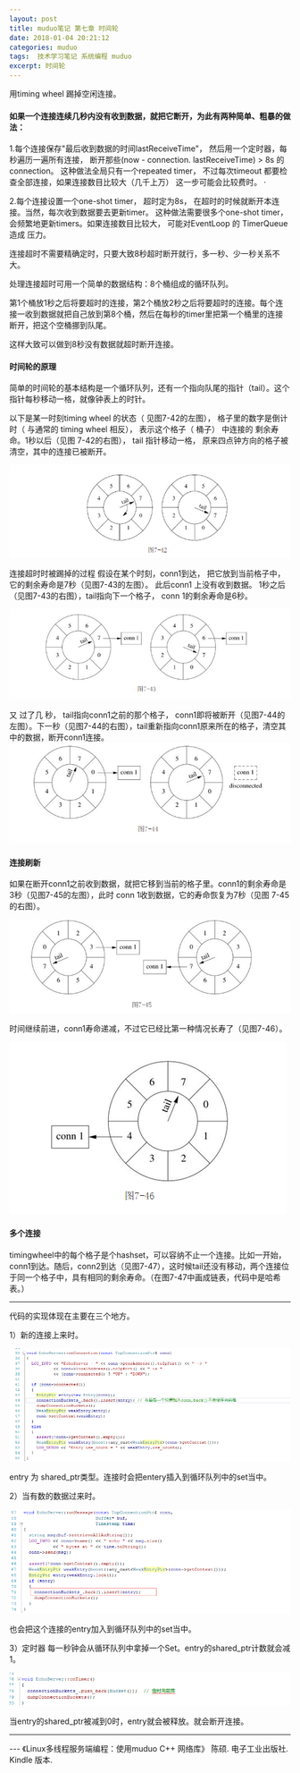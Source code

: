 ```yaml
---
layout: post
title: muduo笔记 第七章 时间轮
date: 2018-01-04 20:21:12
categories: muduo
tags:  技术学习笔记 系统编程 muduo  
excerpt: 时间轮
---
```



用timing wheel 踢掉空闲连接。

#### 如果一个连接连续几秒内没有收到数据，就把它断开，为此有两种简单、粗暴的做法：

1.每个连接保存"最后收到数据的时间lastReceiveTime"， 然后用一个定时器，每秒遍历一遍所有连接， 断开那些(now - connection. lastReceiveTime) > 8s 的connection。 这种做法全局只有一个repeated timer， 不过每次timeout 都要检查全部连接，如果连接数目比较大（几千上万） 这一步可能会比较费时。 ·

2.每个连接设置一个one-shot timer， 超时定为8s， 在超时的时候就断开本连接。当然，每次收到数据要去更新timer。 这种做法需要很多个one-shot timer， 会频繁地更新timers。如果连接数目比较大， 可能对EventLoop 的 TimerQueue 造成 压力。

连接超时不需要精确定时，只要大致8秒超时断开就行，多一秒、少一秒关系不大。

处理连接超时可用一个简单的数据结构：8个桶组成的循环队列。

第1个桶放1秒之后将要超时的连接，第2个桶放2秒之后将要超时的连接。每个连接一收到数据就把自己放到第8个桶，然后在每秒的timer里把第一个桶里的连接断开，把这个空桶挪到队尾。

这样大致可以做到8秒没有数据就超时断开连接。

#### 时间轮的原理

简单的时间轮的基本结构是一个循环队列，还有一个指向队尾的指针（tail）。这个指针每秒移动一格，就像钟表上的时针。

以下是某一时刻timing wheel 的状态（ 见图7-42的左图）， 格子里的数字是倒计时（ 与通常的 timing wheel 相反）， 表示这个格子（ 桶子） 中连接的 剩余寿命。1秒以后（见图 7-42的右图）， tail 指针移动一格， 原来四点钟方向的格子被清空，其中的连接已被断开。

![](/assets/muduo/7-time-wheel1.png) 

连接超时时被踢掉的过程
假设在某个时刻，conn1到达， 把它放到当前格子中，它的剩余寿命是7秒（见图7-43的左图）。 此后conn1 上没有收到数据。 1秒之后（见图7-43的右图），tail指向下一个格子， conn 1的剩余寿命是6秒。

![](/assets/muduo/7-time-wheel2.png) 

又 过了几 秒， tail指向conn1之前的那个格子， conn1即将被断开（见图7-44的左图）。下一秒（见图7-44的右图），tail重新指向conn1原来所在的格子，清空其中的数据，断开conn1连接。
![](/assets/muduo/7-time-wheel3.png) 

#### 连接刷新

如果在断开conn1之前收到数据，就把它移到当前的格子里。conn1的剩余寿命是3秒（见图7-45的左图），此时 conn 1收到数据，它的寿命恢复为7秒（见图 7-45 的右图）。

![](/assets/muduo/7-time-wheel4.png) 

时间继续前进，conn1寿命递减，不过它已经比第一种情况长寿了（见图7-46）。

![](/assets/muduo/7-time-wheel5.png) 

#### 多个连接

timingwheel中的每个格子是个hashset，可以容纳不止一个连接。比如一开始，conn1到达。随后，conn2到达（见图7-47），这时候tail还没有移动，两个连接位于同一个格子中，具有相同的剩余寿命。（在图7-47中画成链表，代码中是哈希表。）

---

代码的实现体现在主要在三个地方。

1）新的连接上来时。

![](/assets/muduo/7-time-wheel6.png) 

entry 为 shared_ptr类型。连接时会把entery插入到循环队列中的set当中。

2）当有数的数据过来时。

![](/assets/muduo/7-time-wheel7.png) 

也会把这个连接的entry加入到循环队列中的set当中。

3）定时器
每一秒钟会从循环队列中拿掉一个Set。entry的shared_ptr计数就会减1。

![](/assets/muduo/7-time-wheel8.png) 

当entry的shared_ptr被减到0时，entry就会被释放。就会断开连接。


---

 \--- 《Linux多线程服务端编程：使用muduo C++ 网络库》 陈硕. 电子工业出版社. Kindle 版本.
